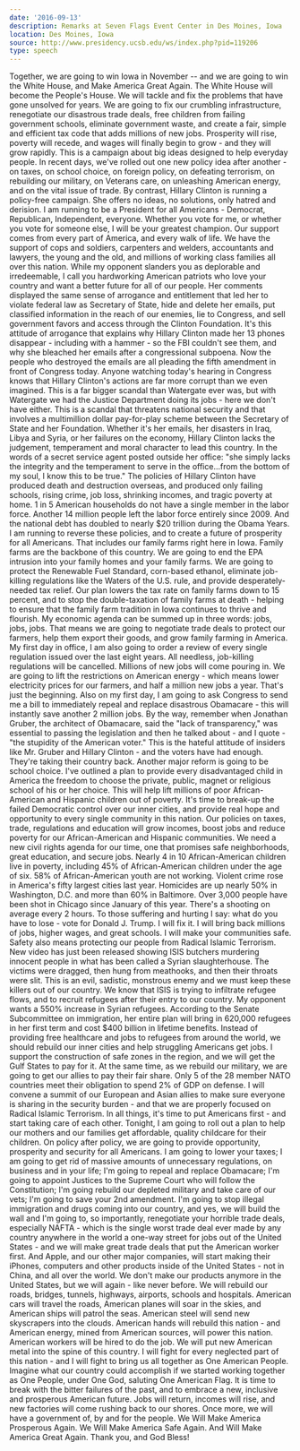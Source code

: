 ```yaml
---
date: '2016-09-13'
description: Remarks at Seven Flags Event Center in Des Moines, Iowa
location: Des Moines, Iowa
source: http://www.presidency.ucsb.edu/ws/index.php?pid=119206
type: speech
---
```


Together, we are going to win Iowa in November -- and we are going to win the White House, and Make America Great Again. The White House will become the People's House. We will tackle and fix the problems that have gone unsolved for years. We are going to fix our crumbling infrastructure, renegotiate our disastrous trade deals, free children from failing government schools, eliminate government waste, and create a fair, simple and efficient tax code that adds millions of new jobs. Prosperity will rise, poverty will recede, and wages will finally begin to grow - and they will grow rapidly. This is a campaign about big ideas designed to help everyday people. In recent days, we've rolled out one new policy idea after another - on taxes, on school choice, on foreign policy, on defeating terrorism, on rebuilding our military, on Veterans care, on unleashing American energy, and on the vital issue of trade. By contrast, Hillary Clinton is running a policy-free campaign. She offers no ideas, no solutions, only hatred and derision. I am running to be a President for all Americans - Democrat, Republican, Independent, everyone. Whether you vote for me, or whether you vote for someone else, I will be your greatest champion. Our support comes from every part of America, and every walk of life. We have the support of cops and soldiers, carpenters and welders, accountants and lawyers, the young and the old, and millions of working class families all over this nation. While my opponent slanders you as deplorable and irredeemable, I call you hardworking American patriots who love your country and want a better future for all of our people. Her comments displayed the same sense of arrogance and entitlement that led her to violate federal law as Secretary of State, hide and delete her emails, put classified information in the reach of our enemies, lie to Congress, and sell government favors and access through the Clinton Foundation. It's this attitude of arrogance that explains why Hillary Clinton made her 13 phones disappear - including with a hammer - so the FBI couldn't see them, and why she bleached her emails after a congressional subpoena. Now the people who destroyed the emails are all pleading the fifth amendment in front of Congress today. Anyone watching today's hearing in Congress knows that Hillary Clinton's actions are far more corrupt than we even imagined. This is a far bigger scandal than Watergate ever was, but with Watergate we had the Justice Department doing its jobs - here we don't have either. This is a scandal that threatens national security and that involves a multimillion dollar pay-for-play scheme between the Secretary of State and her Foundation. Whether it's her emails, her disasters in Iraq, Libya and Syria, or her failures on the economy, Hillary Clinton lacks the judgement, temperament and moral character to lead this country. In the words of a secret service agent posted outside her office: "she simply lacks the integrity and the temperament to serve in the office...from the bottom of my soul, I know this to be true." The policies of Hillary Clinton have produced death and destruction overseas, and produced only failing schools, rising crime, job loss, shrinking incomes, and tragic poverty at home. 1 in 5 American households do not have a single member in the labor force. Another 14 million people left the labor force entirely since 2009. And the national debt has doubled to nearly $20 trillion during the Obama Years. I am running to reverse these policies, and to create a future of prosperity for all Americans. That includes our family farms right here in Iowa. Family farms are the backbone of this country. We are going to end the EPA intrusion into your family homes and your family farms. We are going to protect the Renewable Fuel Standard, corn-based ethanol, eliminate job-killing regulations like the Waters of the U.S. rule, and provide desperately-needed tax relief. Our plan lowers the tax rate on family farms down to 15 percent, and to stop the double-taxation of family farms at death - helping to ensure that the family farm tradition in Iowa continues to thrive and flourish. My economic agenda can be summed up in three words: jobs, jobs, jobs. That means we are going to negotiate trade deals to protect our farmers, help them export their goods, and grow family farming in America. My first day in office, I am also going to order a review of every single regulation issued over the last eight years. All needless, job-killing regulations will be cancelled. Millions of new jobs will come pouring in. We are going to lift the restrictions on American energy - which means lower electricity prices for our farmers, and half a million new jobs a year. That's just the beginning. Also on my first day, I am going to ask Congress to send me a bill to immediately repeal and replace disastrous Obamacare - this will instantly save another 2 million jobs. By the way, remember when Jonathan Gruber, the architect of Obamacare, said the "lack of transparency," was essential to passing the legislation and then he talked about - and I quote - "the stupidity of the American voter." This is the hateful attitude of insiders like Mr. Gruber and Hillary Clinton - and the voters have had enough. They're taking their country back. Another major reform is going to be school choice. I've outlined a plan to provide every disadvantaged child in America the freedom to choose the private, public, magnet or religious school of his or her choice. This will help lift millions of poor African-American and Hispanic children out of poverty. It's time to break-up the failed Democratic control over our inner cities, and provide real hope and opportunity to every single community in this nation. Our policies on taxes, trade, regulations and education will grow incomes, boost jobs and reduce poverty for our African-American and Hispanic communities. We need a new civil rights agenda for our time, one that promises safe neighborhoods, great education, and secure jobs. Nearly 4 in 10 African-American children live in poverty, including 45% of African-American children under the age of six. 58% of African-American youth are not working. Violent crime rose in America's fifty largest cities last year. Homicides are up nearly 50% in Washington, D.C. and more than 60% in Baltimore. Over 3,000 people have been shot in Chicago since January of this year. There's a shooting on average every 2 hours. To those suffering and hurting I say: what do you have to lose - vote for Donald J. Trump. I will fix it. I will bring back millions of jobs, higher wages, and great schools. I will make your communities safe. Safety also means protecting our people from Radical Islamic Terrorism. New video has just been released showing ISIS butchers murdering innocent people in what has been called a Syrian slaughterhouse. The victims were dragged, then hung from meathooks, and then their throats were slit. This is an evil, sadistic, monstrous enemy and we must keep these killers out of our country. We know that ISIS is trying to infiltrate refugee flows, and to recruit refugees after their entry to our country. My opponent wants a 550% increase in Syrian refugees. According to the Senate Subcommittee on immigration, her entire plan will bring in 620,000 refugees in her first term and cost $400 billion in lifetime benefits. Instead of providing free healthcare and jobs to refugees from around the world, we should rebuild our inner cities and help struggling Americans get jobs. I support the construction of safe zones in the region, and we will get the Gulf States to pay for it. At the same time, as we rebuild our military, we are going to get our allies to pay their fair share. Only 5 of the 28 member NATO countries meet their obligation to spend 2% of GDP on defense. I will convene a summit of our European and Asian allies to make sure everyone is sharing in the security burden - and that we are properly focused on Radical Islamic Terrorism. In all things, it's time to put Americans first - and start taking care of each other. Tonight, I am going to roll out a plan to help our mothers and our families get affordable, quality childcare for their children. On policy after policy, we are going to provide opportunity, prosperity and security for all Americans. I am going to lower your taxes; I am going to get rid of massive amounts of unnecessary regulations, on business and in your life; I'm going to repeal and replace Obamacare; I'm going to appoint Justices to the Supreme Court who will follow the Constitution; I'm going rebuild our depleted military and take care of our vets; I'm going to save your 2nd amendment. I'm going to stop illegal immigration and drugs coming into our country, and yes, we will build the wall and I'm going to, so importantly, renegotiate your horrible trade deals, especially NAFTA - which is the single worst trade deal ever made by any country anywhere in the world a one-way street for jobs out of the United States - and we will make great trade deals that put the American worker first. And Apple, and our other major companies, will start making their iPhones, computers and other products inside of the United States - not in China, and all over the world. We don't make our products anymore in the United States, but we will again - like never before. We will rebuild our roads, bridges, tunnels, highways, airports, schools and hospitals. American cars will travel the roads, American planes will soar in the skies, and American ships will patrol the seas. American steel will send new skyscrapers into the clouds. American hands will rebuild this nation - and American energy, mined from American sources, will power this nation. American workers will be hired to do the job. We will put new American metal into the spine of this country. I will fight for every neglected part of this nation - and I will fight to bring us all together as One American People. Imagine what our country could accomplish if we started working together as One People, under One God, saluting One American Flag. It is time to break with the bitter failures of the past, and to embrace a new, inclusive and prosperous American future. Jobs will return, incomes will rise, and new factories will come rushing back to our shores. Once more, we will have a government of, by and for the people. We Will Make America Prosperous Again. We Will Make America Safe Again. And Will Make America Great Again. Thank you, and God Bless!